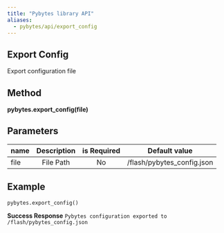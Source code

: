 ```yaml
---
title: "Pybytes library API"
aliases:
  - pybytes/api/export_config
---
```


**Export Config**
----
  Export configuration file


**Method**
----
**pybytes.export_config(file)**

**Parameters**
----
| name  | Description   | is Required    | Default value
| ------------- |:-------------:|:-------------:|:-------------:|
| file   | File Path  | No   | /flash/pybytes_config.json  |

**Example**
----
`pybytes.export_config()`

**Success Response**
`Pybytes configuration exported to /flash/pybytes_config.json`
